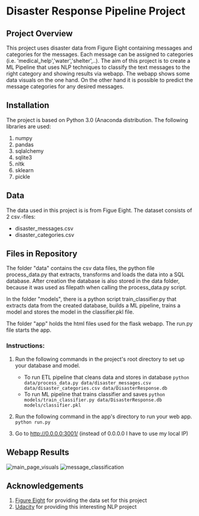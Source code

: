 # Disaster Response Pipeline Project

## Project Overview
This project uses disaster data from Figure Eight containing messages and categories for the messages. Each message can be assigned to categories (i.e. 'medical_help','water','shelter',..). The aim of this project is to create a ML Pipeline that uses NLP techniques to classify the text messages to the right category and showing results via webapp. The webapp shows some data visuals on the one hand. On the other hand it is possible to predict the message categories for any desired messages.

## Installation
The project is based on Python 3.0 (Anaconda distribution. The following libraries are used:
1. numpy
2. pandas
3. sqlalchemy
4. sqlite3
5. nltk
6. sklearn
7. pickle


## Data 
The data used in this project is is from Figue Eight. The dataset consists of 2 csv.-files:
- disaster_messages.csv
- disaster_categories.csv

## Files in Repository
The folder "data" contains the csv data files, the python file process_data.py that extracts, transforms and loads the data into a SQL database. After creation the database is also stored in the data folder, because it was used as filepath when calling the process_data.py script.

In the folder "models", there is a python script train_classifier.py that extracts data from the created database, builds a ML pipeline, trains a model and stores the model in the classifier.pkl file.

The folder "app" holds the html files used for the flask webapp. The run.py file starts the app.


### Instructions:
1. Run the following commands in the project's root directory to set up your database and model.

    - To run ETL pipeline that cleans data and stores in database
        `python data/process_data.py data/disaster_messages.csv data/disaster_categories.csv data/DisasterResponse.db`
    - To run ML pipeline that trains classifier and saves
        `python models/train_classifier.py data/DisasterResponse.db models/classifier.pkl`

2. Run the following command in the app's directory to run your web app.
    `python run.py`

3. Go to http://0.0.0.0:3001/ (instead of 0.0.0.0 I have to use my local IP)

## Webapp Results

![main_page_visuals](https://user-images.githubusercontent.com/91085353/141383667-c78b1ec9-57a2-4936-b587-9e2249d60704.JPG)
![message_classification](https://user-images.githubusercontent.com/91085353/141383678-2f8d2a63-aa2a-4d24-8c66-da2b0bb69f58.JPG)

## Acknowledgements
1. [Figure Eight](https://appen.com/) for providing the data set for this project
2. [Udacity](https://www.udacity.com/) for providing this interesting NLP project

